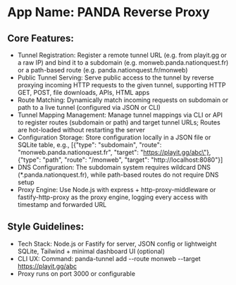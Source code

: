 # **App Name**: PANDA Reverse Proxy

## Core Features:

- Tunnel Registration: Register a remote tunnel URL (e.g. from playit.gg or a raw IP) and bind it to a subdomain (e.g. monweb.panda.nationquest.fr) or a path-based route (e.g. panda.nationquest.fr/monweb)
- Public Tunnel Serving: Serve public access to the tunnel by reverse proxying incoming HTTP requests to the given tunnel, supporting HTTP GET, POST, file downloads, APIs, HTML apps
- Route Matching: Dynamically match incoming requests on subdomain or path to a live tunnel (configured via JSON or CLI)
- Tunnel Mapping Management: Manage tunnel mappings via CLI or API to register routes (subdomain or path) and target tunnel URLs; Routes are hot-loaded without restarting the server
- Configuration Storage: Store configuration locally in a JSON file or SQLite table, e.g., [{\"type\": \"subdomain\", \"route\": \"monweb.panda.nationquest.fr\", \"target\": \"https://playit.gg/abc\"}, {\"type\": \"path\", \"route\": \"/monweb\", \"target\": \"http://localhost:8080\"}]
- DNS Configuration: The subdomain system requires wildcard DNS (*.panda.nationquest.fr), while path-based routes do not require DNS setup
- Proxy Engine: Use Node.js with express + http-proxy-middleware or fastify-http-proxy as the proxy engine, logging every access with timestamp and forwarded URL

## Style Guidelines:

- Tech Stack: Node.js or Fastify for server, JSON config or lightweight SQLite, Tailwind + minimal dashboard UI (optional)
- CLI UX: Command: panda-tunnel add --route monweb --target https://playit.gg/abc
- Proxy runs on port 3000 or configurable